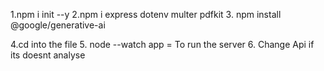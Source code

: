 1.npm i init --y
2.npm i express dotenv multer pdfkit
3. npm install @google/generative-ai

4.cd into the file
5. node --watch app = To run the server
6. Change Api if its doesnt analyse
